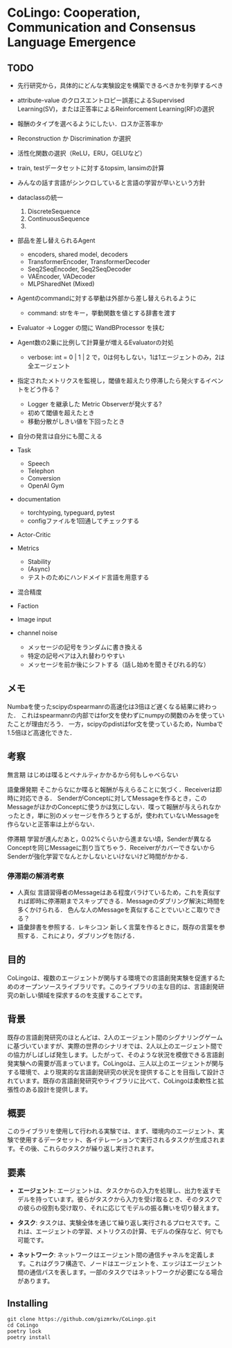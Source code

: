 # CoLingo: Cooperation, Communication and Consensus Language Emergence

## TODO
- 先行研究から，具体的にどんな実験設定を構築できるべきかを列挙するべき
- attribute-value のクロスエントロピー誤差によるSupervised Learning(SV)，または正答率によるReinforcement Learning(RF)の選択
- 報酬のタイプを選べるようにしたい．ロスか正答率か
- Reconstruction か Discrimination か選択
- 活性化関数の選択（ReLU，ERU，GELUなど）
- train, testデータセットに対するtopsim, lansimの計算
- みんなの話す言語がシンクロしていると言語の学習が早いという方針

- dataclassの統一
  1. DiscreteSequence
  2. ContinuousSequence
  3. 


- 部品を差し替えられるAgent
  - encoders, shared model, decoders
  - TransformerEncoder, TransformerDecoder
  - Seq2SeqEncoder, Seq2SeqDecoder
  - VAEncoder, VADecoder
  - MLPSharedNet (Mixed)

- Agentのcommandに対する挙動は外部から差し替えられるように
  - command: strをキー，挙動関数を値とする辞書を渡す

- Evaluator -> Logger の間に WandBProcessor を挟む
- Agent数の2乗に比例して計算量が増えるEvaluatorの対処
  - verbose: int = 0 | 1 | 2 で，0は何もしない，1は1エージェントのみ，2は全エージェント
- 指定されたメトリクスを監視し，閾値を超えたり停滞したら発火するイベントをどう作る？
  - Logger を継承した Metric Observerが発火する?
  - 初めて閾値を超えたとき
  - 移動分散がしきい値を下回ったとき

- 自分の発言は自分にも聞こえる
- Task
  - Speech
  - Telephon
  - Conversion
  - OpenAI Gym
- documentation
  - torchtyping, typeguard, pytest
  - configファイルを1回通してチェックする
- Actor-Critic
- Metrics
  - Stability
  - (Async)
  - テストのためにハンドメイド言語を用意する
- 混合精度
- Faction
- Image input
- channel noise
  - メッセージの記号をランダムに書き換える
  - 特定の記号ペアは入れ替わりやすい
  - メッセージを前か後にシフトする（話し始めを聞きそびれる的な）
## メモ

Numbaを使ったscipyのspearmanrの高速化は3倍ほど遅くなる結果に終わった．
これはspearmanrの内部ではfor文を使わずにnumpyの関数のみを使っていたことが理由だろう．
一方，scipyのpdistはfor文を使っているため，Numbaで1.5倍ほど高速化できた．


## 考察

無言期
はじめは喋るとペナルティかかるから何もしゃべらない

語彙爆発期
そこからなにか喋ると報酬が与えらることに気づく．Receiverは即時に対応できる．
SenderがConceptに対してMessageを作るとき，このMessageがほかのConceptに使うかは気にしない．喋って報酬が与えられなかったとき，単に別のメッセージを作ろうとするが，使われていないMessageを作らないと正答率は上がらない．

停滞期
学習が進んだあと，0.02%ぐらいから進まない頃，Senderが異なるConceptを同じMessageに割り当てちゃう．ReceiverがカバーできないからSenderが強化学習でなんとかしないといけないけど時間がかかる．

### 停滞期の解消考察

- 人真似
    言語習得者のMessageはある程度バラけているため，これを真似すれば即時に停滞期までスキップできる．Messageのダブリング解決に時間を多くかけられる．
    色んな人のMessageを真似することでいいとこ取りできる？
- 語彙辞書を参照する．レキシコン
    新しく言葉を作るときに，既存の言葉を参照する．これにより，ダブリングを防げる．


## 目的

CoLingoは、複数のエージェントが関与する環境での言語創発実験を促進するためのオープンソースライブラリです。このライブラリの主な目的は、言語創発研究の新しい領域を探求するのを支援することです。

## 背景

既存の言語創発研究のほとんどは、2人のエージェント間のシグナリングゲームに基づいていますが、実際の世界のシナリオでは、2人以上のエージェント間での協力がしばしば発生します。したがって、そのような状況を模倣できる言語創発実験への需要が高まっています。CoLingoは、三人以上のエージェントが関与する環境で、より現実的な言語創発研究の状況を提供することを目指して設計されています。既存の言語創発研究やライブラリに比べて、CoLingoは柔軟性と拡張性のある設計を提供します。

## 概要

このライブラリを使用して行われる実験では、まず、環境内のエージェント、実験で使用するデータセット、各イテレーションで実行されるタスクが生成されます。その後、これらのタスクが繰り返し実行されます。

## 要素

- **エージェント**: エージェントは、タスクからの入力を処理し、出力を返すモデルを持っています。彼らがタスクから入力を受け取るとき、そのタスクでの彼らの役割も受け取り、それに応じてモデルの振る舞いを切り替えます。

- **タスク**: タスクは、実験全体を通じて繰り返し実行されるプロセスです。これは、エージェントの学習、メトリクスの計算、モデルの保存など、何でも可能です。

- **ネットワーク**: ネットワークはエージェント間の通信チャネルを定義します。これはグラフ構造で、ノードはエージェントを、エッジはエージェント間の通信パスを表します。一部のタスクではネットワークが必要になる場合があります。



## Installing

```
git clone https://github.com/gizmrkv/CoLingo.git
cd CoLingo
poetry lock
poetry install
```